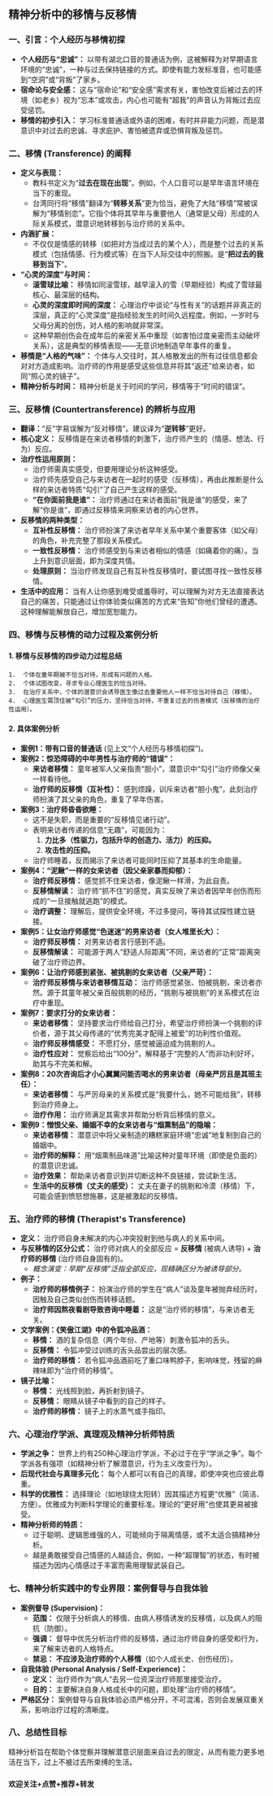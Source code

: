 ## 精神分析中的移情与反移情

### 一、引言：个人经历与移情初探

*   **个人经历与“忠诚”：** 以带有湖北口音的普通话为例，这被解释为对早期语言环境的“忠诚”，一种与过去保持链接的方式。即使有能力发标准音，也可能感到“空洞”或“背叛”了家乡。
*   **宿命论与安全感：** 这与“宿命论”和“安全感”需求有关，害怕改变后被过去的环境（如老乡）视为“忘本”或攻击，内心也可能有“超我”的声音认为背叛过去应受惩罚。
*   **移情的初步引入：** 学习标准普通话或外语的困难，有时并非能力问题，而是潜意识中对过去的忠诚、寻求庇护、害怕被遗弃或恐惧背叛及惩罚。

### 二、移情 (Transference) 的阐释

*   **定义与表现：**
    *   教科书定义为“**过去在现在出现**”。例如，个人口音可以是早年语言环境在当下的重现。
    *   台湾同行将“移情”翻译为“**转移关系**”更为恰当，避免了大陆“移情”常被误解为“移情别恋”。它指个体将其早年与重要他人（通常是父母）形成的人际关系模式，潜意识地转移到与治疗师的关系中。
*   **内涵扩展：**
    *   不仅仅是情感的转移（如把对方当成过去的某个人），而是整个过去的关系模式（包括情感、行为模式等）在当下人际交往中的照搬。是“**把过去的我移到当下**”。
*   **“心灵的深度”与时间：**
    *   **滚雪球比喻：** 移情如同滚雪球，越早滚入的雪（早期经验）构成了雪球最核心、最深层的结构。
    *   **心灵的深度即时间的深度：** 心理治疗中谈论“与性有关”的话题并非真正的深层，真正的“心灵深度”是指经验发生的时间久远程度。例如，一岁时与父母分离的创伤，对人格的影响就非常深。
    *   这种早期创伤会在成年后的亲密关系中重现（如害怕过度亲密而主动破坏关系），这是典型的移情表现——无意识地制造早年事件的重复。
*   **移情是“人格的气味”：** 个体与人交往时，其人格散发出的所有过往信息都会对对方造成影响。治疗师的作用是感受这些信息并将其“返还”给来访者，如同“照心灵的镜子”。
*   **精神分析与时间：** 精神分析是关于时间的学问，移情等于“时间的错误”。

### 三、反移情 (Countertransference) 的辨析与应用

*   **翻译：**“反”字易误解为“反对移情”。建议译为“**逆转移**”更好。
*   **核心定义：** 反移情是在来访者移情的刺激下，治疗师产生的（情感、想法、行为）反应。
*   **治疗性运用原则：**
    *   治疗师需真实感受，但要用理论分析这种感受。
    *   治疗师先感受自己与来访者在一起时的感受（反移情），再由此推断是什么样的来访者特质“勾引”了自己产生这样的感受。
    *   **“在你面前我是谁”：** 治疗师通过在来访者面前“我是谁”的感受，来了解“你是谁”，即通过反移情来洞察来访者的内心世界。
*   **反移情的两种类型：**
    *   **互补性反移情：** 治疗师扮演了来访者早年关系中某个重要客体（如父母）的角色，补充完整了那段关系模式。
    *   **一致性反移情：** 治疗师感受到与来访者相似的情感（如痛着你的痛）。当上升到意识层面，即为深度共情。
    *   **处理原则：** 当治疗师发现自己有互补性反移情时，要试图寻找一致性反移情。
*   **生活中的应用：** 当有人让你感到难受或羞辱时，可以理解为对方无法直接表达自己的痛苦，只能通过让你体验类似痛苦的方式来“告知”你他们曾经的遭遇。这种理解能解放自己，增加宽恕能力。

### 四、移情与反移情的动力过程及案例分析

#### 1. 移情与反移情的四步动力过程总结
    1.  个体在童年期被不恰当对待，形成有问题的人格。
    2.  个体试图改变，寻求专业心理医生的恰当对待。
    3.  在治疗关系中，个体的潜意识会诱导医生像过去重要他人一样不恰当对待自己（移情）。
    4.  心理医生需顶住被“勾引”的压力，坚持恰当对待，不重复过去的伤害模式（反移情的治疗性运用）。

#### 2. 具体案例分析
*   **案例1：带有口音的普通话** (见上文“个人经历与移情初探”)。
*   **案例2：惊恐障碍的中年男性与治疗师的“错误”：**
    *   **来访者移情：** 童年被军人父亲指责“胆小”，潜意识中“勾引”治疗师像父亲一样看待他。
    *   **治疗师的反移情（互补性）：** 感到烦躁，训斥来访者“胆小鬼”，此刻治疗师扮演了其父亲的角色，重复了早年伤害。
*   **案例3：治疗师昏昏欲睡：**
    *   这不是失职，而是重要的“反移情见诸行动”。
    *   表明来访者传递的信息“无趣”，可能因为：
        1.  **力比多（性驱力，包括升华的创造力、活力）的压抑。**
        2.  **攻击性的压抑。**
    *   治疗师睡着，反而揭示了来访者可能同时压抑了其基本的生命能量。
*   **案例4：“泥鳅”一样的女来访者（因父亲家暴而抑郁）：**
    *   **治疗师反移情：** 感觉抓不住来访者，像泥鳅一样滑，为此自责。
    *   **反移情解读：** 治疗师“抓不住”的感觉，真实反映了来访者因早年创伤而形成的“一旦接触就逃跑”的模式。
    *   **治疗调整：** 理解后，提供安全环境，不过多提问，等待其试探性建立链接。
*   **案例5：让女治疗师感觉“色迷迷”的男来访者（女人堆里长大）：**
    *   **治疗师反移情：** 对男来访者言行感到不适。
    *   **反移情解读：** 可能源于两人“舒适人际距离”不同，来访者的“正常”距离突破了治疗师边界。
*   **案例6：让治疗师感到紧张、被挑剔的女来访者（父亲严苛）：**
    *   **治疗师反移情与来访者移情互动：** 治疗师感觉紧张、怕被挑剔，来访者亦然。源于其童年被父亲百般挑剔的经历，“挑剔与被挑剔”的关系模式在治疗中重现。
*   **案例7：要求打分的女来访者：**
    *   **来访者移情：** 坚持要求治疗师给自己打分，希望治疗师扮演一个挑剔的评价者，源于其父母传递的“优秀完美才配得上被爱”的功利性价值观。
    *   **治疗师反移情感受：** 不愿打分，感觉被逼迫成为挑剔的人。
    *   **治疗性应对：** 觉察后给出“100分”，解释基于“完整的人”而非功利好坏，助其与不完美和解。
*   **案例8：20次咨询后才小心翼翼问能否喝水的男来访者（母亲严厉且是其班主任）：**
    *   **来访者移情：** 与严厉母亲的关系模式是“我要什么，她不可能给我”，转移到治疗师身上。
    *   **治疗作用：** 治疗师满足其需求并帮助分析背后移情的意义。
*   **案例9：憎恨父亲、婚姻不幸的女来访者与“烟熏制品”的隐喻：**
    *   **来访者移情：** 潜意识中将父亲制造的糟糕家庭环境“忠诚”地复制到自己的婚姻中。
    *   **治疗师的解释：** 用“烟熏制品味道”比喻这种对童年环境（即使是负面的）的潜意识忠诚。
    *   **治疗效果：** 帮助来访者意识到并切断这种不良链接，尝试新生活。
    *   **生活中的反移情（丈夫的感受）：** 丈夫在妻子的挑剔和冷漠（移情）下，可能会感到愤怒想施暴，这是被激起的反移情。

### 五、治疗师的移情 (Therapist's Transference)

*   **定义：** 治疗师自身未解决的内心冲突投射到他与病人的关系中间。
*   **与反移情的区分公式：** 治疗师对病人的全部反应 = **反移情** (被病人诱导) + **治疗师的移情** (治疗师自身固有的)。
    *   *概念演变：早期“反移情”泛指全部反应，现精确区分为被诱导部分。*
*   **例子：**
    *   **治疗师的移情例子：** 扮演治疗师的学生在“病人”谈及童年被抛弃经历时，因触及自己类似创伤而转移话题。
    *   **治疗师因熬夜看剧导致咨询中睡着：** 这是“治疗师的移情”，与来访者无关。
*   **文学案例：《笑傲江湖》中的令狐冲品酒：**
    *   **移情：** 酒的复杂信息（两个年份、产地等）刺激令狐冲的舌头。
    *   **反移情：** 令狐冲受过训练的舌头品尝出的层次感。
    *   **治疗师的移情：** 若令狐冲品酒前吃了重口味鸭脖子，影响味觉，残留的麻辣味即为“治疗师的移情”。
*   **镜子比喻：**
    *   **移情：** 光线照到脸，再折射到镜子。
    *   **反移情：** 眼睛从镜子中看到的自己的样子。
    *   **治疗师的移情：** 镜子上的水蒸气或手指印。

### 六、心理治疗学派、真理观及精神分析师特质

*   **学派之争：** 世界上约有250种心理治疗学派，不必过于在乎“学派之争”。每个学派各有强项（如精神分析了解潜意识，行为主义改变行为）。
*   **后现代社会与真理多元化：** 每个人都可以有自己的真理，即使冲突也应彼此尊重。
*   **科学的优雅性：** 选择理论（如地球绕太阳转）因其描述方程更“优雅”（简洁、方便）。优雅成为判断科学理论的重要标准。理论的“更好用”也使其更易被接受。
*   **精神分析师的特质：**
    *   过于聪明、逻辑思维强的人，可能倾向于隔离情感，或不太适合搞精神分析。
    *   越是勇敢接受自己情感的人越适合。例如，一种“超理智”的状态，有时被描述为因内心情感过于丰富而需用理智武装自己。

### 七、精神分析实践中的专业界限：案例督导与自我体验

*   **案例督导 (Supervision)：**
    *   **范围：** 仅限于分析病人的移情、由病人移情诱发的反移情，以及病人的阻抗（防御）。
    *   **强调：** 督导中优先分析治疗师的反移情，通过治疗师自身的感受和行为，来了解来访者的人格特点。
    *   **禁忌：** **不应涉及治疗师的个人移情**（如个人成长史、创伤经历）。
*   **自我体验 (Personal Analysis / Self-Experience)：**
    *   **定义：** 治疗师作为“病人”去另一位资深治疗师那里接受治疗。
    *   **目的：** 主要解决自身人格成长中的问题，即处理“治疗师的移情”。
*   **严格区分：** 案例督导与自我体验必须严格分开，不可混淆，否则会发展双重关系，影响治疗过程的清晰度。

### 八、总结性目标

精神分析旨在帮助个体觉察并理解潜意识层面来自过去的限定，从而有能力更多地活在当下，过上不被过去所束缚的生活。

###

**欢迎关注+点赞+推荐+转发**